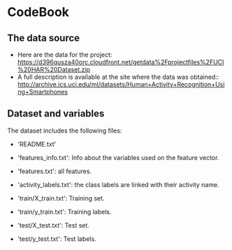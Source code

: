 # CodeBook


## The data source

* Here are the data for the project: https://d396qusza40orc.cloudfront.net/getdata%2Fprojectfiles%2FUCI%20HAR%20Dataset.zip
* A full description is available at the site where the data was obtained:: http://archive.ics.uci.edu/ml/datasets/Human+Activity+Recognition+Using+Smartphones


## Dataset and variables

The dataset includes the following files:

- 'README.txt'

- 'features_info.txt': Info about the variables used on the feature vector.

- 'features.txt': all features.

- 'activity_labels.txt': the class labels are linked with their activity name.

- 'train/X_train.txt': Training set.

- 'train/y_train.txt': Training labels.

- 'test/X_test.txt': Test set.

- 'test/y_test.txt': Test labels.

